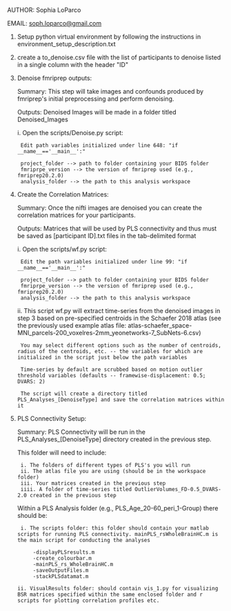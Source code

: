 AUTHOR: Sophia LoParco

EMAIL: soph.loparco@gmail.com

1) Setup python virtual environment by following the instructions in environment_setup_description.txt

2) create a to_denoise.csv file with the list of participants to denoise listed in a single column with the header "ID"

3) Denoise fmriprep outputs:

    Summary: This step will take images and confounds produced by fmriprep's initial preprocessing and perform denoising. 
    
    Outputs: Denoised Images will be made in a folder titled Denoised_Images

    i. Open the scripts/Denoise.py script: 
        

        Edit path variables initialized under line 648: "if __name__=='__main__':"

        project_folder --> path to folder containing your BIDS folder
        fmriprpe_version --> the version of fmriprep used (e.g., fmriprep20.2.0)
        analysis_folder --> the path to this analysis workspace

4) Create the Correlation Matrices: 
    
    Summary: Once the nifti images are denoised you can create the correlation matrices for your participants. 
    
    Outputs: Matrices that will be used by PLS connectivity and thus must be saved as [participant ID].txt files in the tab-delimited format 
 
    i. Open the scripts/wf.py script:
        

        Edit the path variables initialized under line 99: "if __name__=='__main__':"

        project_folder --> path to folder containing your BIDS folder
        fmriprpe_version --> the version of fmriprep used (e.g., fmriprep20.2.0)
        analysis_folder --> the path to this analysis workspace

    ii. This script wf.py will extract time-series from the denoised images in step 3 based on pre-specified centroids in the Schaefer 2018 atlas (see the previously used example atlas file: atlas-schaefer_space-MNI_parcels-200_voxelres-2mm_yeonetworks-7_SubNets-6.csv)
    
        You may select different options such as the number of centroids, radius of the centroids, etc. -- the variables for which are initialized in the script just below the path variables
    
        Time-series by default are scrubbed based on motion outlier threshold variables (defaults -- framewise-displacement: 0.5; DVARS: 2)
    
        The script will create a directory titled PLS_Analyses_[DenoiseType] and save the correlation matrices within it


5) PLS Connectivity Setup: 
    
    Summary: PLS Connectivity will be run in the PLS_Analyses_[DenoiseType] directory created in the previous step. 
    
    This folder will need to include:

        i. The folders of different types of PLS's you will run
        ii. The atlas file you are using (should be in the workspace folder)
        iii. Your matrices created in the previous step
        iiii. A folder of time-series titled OutlierVolumes_FD-0.5_DVARS-2.0 created in the previous step

    Within a PLS Analysis folder (e.g., PLS_Age_20-60_peri_1-Group) there should be:

        i. The scripts folder: this folder should contain your matlab scripts for running PLS connectivity. mainPLS_rsWholeBrainHC.m is the main script for conducting the analyses

            -displayPLSresults.m
            -create_colourbar.m
            -mainPLS_rs_WholeBrainHC.m
            -saveOutputFiles.m
            -stackPLSdatamat.m

	   ii. VisualResults folder: should contain vis_1.py for visualizing BSR matrices specified within the same enclosed folder and r scripts for plotting correlation profiles etc. 